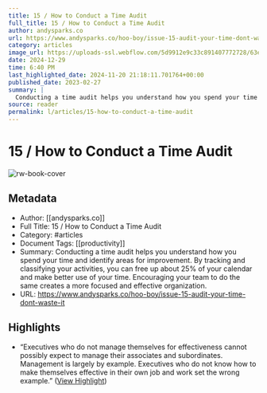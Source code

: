 ```yaml
---
title: 15 / How to Conduct a Time Audit
full_title: 15 / How to Conduct a Time Audit
author: andysparks.co
url: https://www.andysparks.co/hoo-boy/issue-15-audit-your-time-dont-waste-it
category: articles
image_url: https://uploads-ssl.webflow.com/5d9912e9c33c891407772728/63efec333b4c0211b7d85e65_calendar-audit-actions.png
date: 2024-12-29
time: 6:40 PM
last_highlighted_date: 2024-11-20 21:18:11.701764+00:00
published_date: 2023-02-27
summary: |
  Conducting a time audit helps you understand how you spend your time and identify areas for improvement. By tracking and classifying your activities, you can free up about 25% of your calendar and make better use of your time. Encouraging your team to do the same creates a more focused and effective organization.
source: reader
permalink: l/articles/15-how-to-conduct-a-time-audit
---
```

# 15 / How to Conduct a Time Audit

![rw-book-cover](https://uploads-ssl.webflow.com/5d9912e9c33c891407772728/63efec333b4c0211b7d85e65_calendar-audit-actions.png)

## Metadata
- Author: [[andysparks.co]]
- Full Title: 15 / How to Conduct a Time Audit
- Category: #articles
- Document Tags: [[productivity]] 
- Summary: Conducting a time audit helps you understand how you spend your time and identify areas for improvement. By tracking and classifying your activities, you can free up about 25% of your calendar and make better use of your time. Encouraging your team to do the same creates a more focused and effective organization.
- URL: https://www.andysparks.co/hoo-boy/issue-15-audit-your-time-dont-waste-it

## Highlights
- “Executives who do not manage themselves for effectiveness cannot possibly expect to manage their associates and subordinates. Management is largely by example. Executives who do not know how to make themselves effective in their own job and work set the wrong example.” ([View Highlight](https://read.readwise.io/read/01jd5q16tasgsjnrc38akh86pm))


